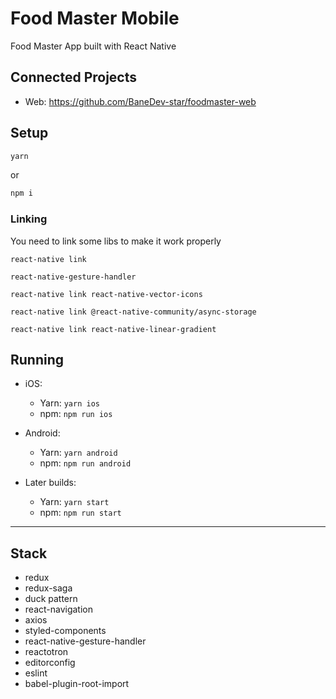 # Food Master Mobile

Food Master App built with React Native

## Connected Projects
- Web: https://github.com/BaneDev-star/foodmaster-web

## Setup

```bash
yarn
```

or

```bash
npm i
```

### Linking

You need to link some libs to make it work properly

```
react-native link

react-native-gesture-handler

react-native link react-native-vector-icons

react-native link @react-native-community/async-storage

react-native link react-native-linear-gradient
```

## Running

* iOS:
  * Yarn: `yarn ios`
  * npm: `npm run ios`

* Android:
  * Yarn: `yarn android`
  * npm: `npm run android`

* Later builds:
  * Yarn: `yarn start`
  * npm: `npm run start`

---

## Stack

- redux
- redux-saga
- duck pattern
- react-navigation
- axios
- styled-components
- react-native-gesture-handler
- reactotron
- editorconfig
- eslint
- babel-plugin-root-import
